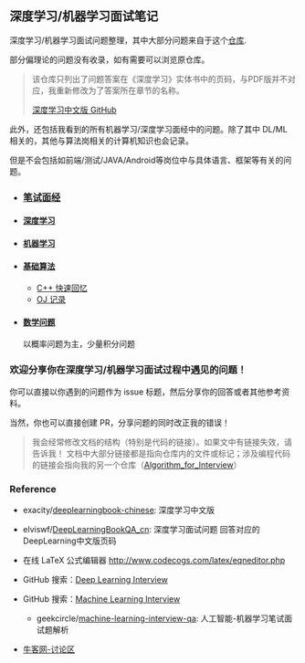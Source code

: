 ## 深度学习/机器学习面试笔记

深度学习/机器学习面试问题整理，其中大部分问题来自于这个[仓库](https://github.com/elviswf/DeepLearningBookQA_cn).

部分偏理论的问题没有收录，如有需要可以浏览原仓库。

> 该仓库只列出了问题答案在《深度学习》实体书中的页码，与PDF版并不对应，我重新修改为了答案所在章节的名称。
>
> [深度学习中文版 GitHub](https://github.com/exacity/deeplearningbook-chinese)

此外，还包括我看到的所有机器学习/深度学习面经中的问题。除了其中 DL/ML 相关的，其他与算法岗相关的计算机知识也会记录。

但是不会包括如前端/测试/JAVA/Android等岗位中与具体语言、框架等有关的问题。

- ### [笔试面经](./笔试面经)

- #### [深度学习](./深度学习)

- #### [机器学习](./机器学习)

- #### [基础算法](./基础算法)
    - [C++ 快速回忆](https://github.com/imhuay/Cpp_quick_review)
    - [OJ 记录](https://github.com/imhuay/Algorithm_for_Interview-Chinese)
    
- #### [数学问题](./数学问题)
    以概率问题为主，少量积分问题


### 欢迎分享你在深度学习/机器学习面试过程中遇见的问题！

你可以直接以你遇到的问题作为 issue 标题，然后分享你的回答或者其他参考资料。

当然，你也可以直接创建 PR，分享问题的同时改正我的错误！

> 我会经常修改文档的结构（特别是代码的链接）。如果文中有链接失效，请告诉我！
> 文档中大部分链接都是指向仓库内的文件或标记；涉及编程代码的链接会指向我的另一个仓库（[Algorithm_for_Interview](https://github.com/imhuay/Algorithm_for_Interview-Chinese)）

### Reference

- exacity/[deeplearningbook-chinese](https://github.com/exacity/deeplearningbook-chinese): 深度学习中文版 

- elviswf/[DeepLearningBookQA_cn](https://github.com/elviswf/DeepLearningBookQA_cn): 深度学习面试问题 回答对应的DeepLearning中文版页码 

- 在线 LaTeX 公式编辑器 http://www.codecogs.com/latex/eqneditor.php

- GitHub 搜索：[Deep Learning Interview](https://github.com/search?q=deep+learning+interview)

- GitHub 搜索：[Machine Learning Interview](https://github.com/search?q=machine+learning+interview)

    - geekcircle/[machine-learning-interview-qa](https://github.com/geekcircle/machine-learning-interview-qa): 人工智能-机器学习笔试面试题解析 

- [牛客网-讨论区](https://www.nowcoder.com/discuss?type=2&order=0)